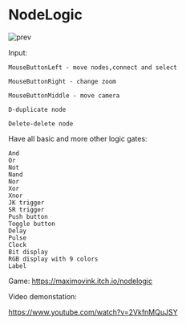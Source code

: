 # NodeLogic

![prev](https://img.itch.zone/aW1nLzIyNjk1NTAuZ2lm/original/%2Fc0pCp.gif)

Input:

    MouseButtonLeft - move nodes,connect and select

    MouseButtonRight - change zoom

    MouseButtonMiddle - move camera

    D-duplicate node

    Delete-delete node

Have all basic and more other logic gates:

    And
    Or
    Not
    Nand
    Nor
    Xor
    Xnor
    JK trigger
    SR trigger
    Push button
    Toggle button
    Delay
    Pulse
    Clock
    Bit display
    RGB display with 9 colors
    Label


Game: https://maximovink.itch.io/nodelogic

​Video demonstation:

https://www.youtube.com/watch?v=2VkfnMQuJSY
